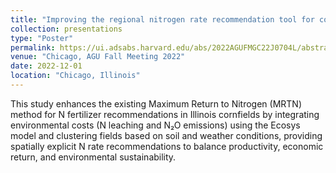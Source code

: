 ```yaml
---
title: "Improving the regional nitrogen rate recommendation tool for corn to achieve co-sustainability of crop productivity and ecosystem service"
collection: presentations
type: "Poster"
permalink: https://ui.adsabs.harvard.edu/abs/2022AGUFMGC22J0704L/abstract
venue: "Chicago, AGU Fall Meeting 2022"
date: 2022-12-01
location: "Chicago, Illinois"
---
```


This study enhances the existing Maximum Return to Nitrogen (MRTN) method for N fertilizer recommendations in Illinois cornfields by integrating environmental costs (N leaching and N₂O emissions) using the Ecosys model and clustering fields based on soil and weather conditions, providing spatially explicit N rate recommendations to balance productivity, economic return, and environmental sustainability.
